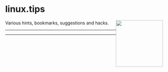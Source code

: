 # linux.tips

Various hints, bookmarks, suggestions and hacks.
<img src="logo.png" height="150" style="float: right;">

---
---
